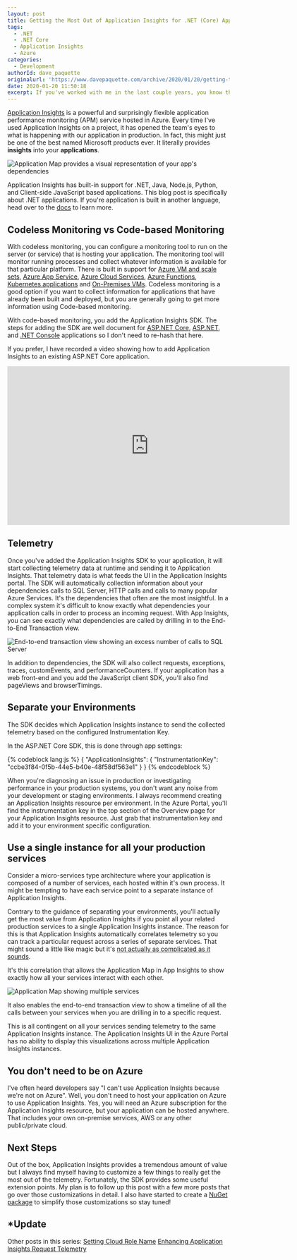 ```yaml
---
layout: post
title: Getting the Most Out of Application Insights for .NET (Core) Apps
tags:
  - .NET
  - .NET Core
  - Application Insights
  - Azure
categories:
  - Development
authorId: dave_paquette
originalurl: 'https://www.davepaquette.com/archive/2020/01/20/getting-the-most-out-of-application-insights-for-net-core-apps.aspx'
date: 2020-01-20 11:50:18
excerpt: If you've worked with me in the last couple years, you know that I've fallen in love with Application Insights.  This is the first in a series of posts designed to help you get the most out of Application Insights for .NET Core applications.
---
```

[Application Insights](https://docs.microsoft.com/azure/azure-monitor/app/app-insights-overview) is a powerful and surprisingly flexible application performance monitoring (APM) service hosted in Azure. Every time I've used Application Insights on a project, it has opened the team's eyes to what is happening with our application in production. In fact, this might just be one of the best named Microsoft products ever. It literally provides **insights** into your **applications**.

![Application Map provides a visual representation of your app's dependencies ](https://www.davepaquette.com/images/app_insights/example_application_map.png)

Application Insights has built-in support for .NET, Java, Node.js, Python, and Client-side JavaScript based applications. This blog post is specifically about .NET applications. If you're application is built in another language, head over to the [docs](https://docs.microsoft.com/azure/azure-monitor/app/app-insights-overview) to learn more. 

## Codeless Monitoring vs Code-based Monitoring
With codeless monitoring, you can configure a monitoring tool to run on the server (or service) that is hosting your application. The monitoring tool will monitor running processes and collect whatever information is available for that particular platform. There is built in support for [Azure VM and scale sets](https://docs.microsoft.com/en-us/azure/azure-monitor/app/azure-vm-vmss-apps), [Azure App Service](https://docs.microsoft.com/en-us/azure/azure-monitor/app/azure-web-apps), [Azure Cloud Services](https://docs.microsoft.com/en-us/azure/azure-monitor/app/cloudservices), [Azure Functions](https://docs.microsoft.com/en-us/azure/azure-functions/functions-monitoring), [Kubernetes applications](https://docs.microsoft.com/en-us/azure/azure-monitor/app/monitor-performance-live-website-now) and [On-Premises VMs](https://docs.microsoft.com/en-us/azure/azure-monitor/app/status-monitor-v2-overview). Codeless monitoring is a good option if you want to collect information for applications that have already been built and deployed, but you are generally going to get more information using Code-based monitoring.

With code-based monitoring, you add the Application Insights SDK. The steps for adding the SDK are well document for [ASP.NET Core](https://docs.microsoft.com/en-us/azure/azure-monitor/app/asp-net-core), [ASP.NET](https://docs.microsoft.com/en-us/azure/azure-monitor/app/asp-net), and [.NET Console](https://docs.microsoft.com/en-us/azure/azure-monitor/app/console) applications so I don't need to re-hash that here.

If you prefer, I have recorded a video showing how to add Application Insights to an existing ASP.NET Core application.
<iframe width="640" height="360" src="https://www.youtube.com/embed/C4G1rRgY9OI" frameborder="0" allow="accelerometer; autoplay; encrypted-media; gyroscope; picture-in-picture" allowfullscreen></iframe>

## Telemetry
Once you've added the Application Insights SDK to your application, it will start collecting telemetry data at runtime and sending it to Application Insights. That telemetry data is what feeds the UI in the Application Insights portal. The SDK will automatically collection information about your dependencies calls to SQL Server, HTTP calls and calls to many popular Azure Services. It's the dependencies that often are the most insightful. In a complex system it's difficult to know exactly what dependencies your application calls in order to process an incoming request. With App Insights, you can see exactly what dependencies are called by drilling in to the End-to-End Transaction view.

![End-to-end transaction view showing an excess number of calls to SQL Server](https://www.davepaquette.com/images/app_insights/end-to-end-transaction-view.png)

In addition to dependencies, the SDK will also collect requests, exceptions, traces, customEvents, and performanceCounters. If your application has a web front-end and you add the JavaScript client SDK, you'll also find pageViews and browserTimings. 

## Separate your Environments
The SDK decides which Application Insights instance to send the collected telemetry based on the configured Instrumentation Key.

In the ASP.NET Core SDK, this is done through app settings:

{% codeblock lang:js %}
{
  "ApplicationInsights": {
    "InstrumentationKey": "ccbe3f84-0f5b-44e5-b40e-48f58df563e1"
  }
}
{% endcodeblock %}

When you're diagnosing an issue in production or investigating performance in your production systems, you don't want any noise from your development or staging environments. I always recommend creating an Application Insights resource per environment. In the Azure Portal, you'll find the instrumentation key in the top section of the Overview page for your Application Insights resource. Just grab that instrumentation key and add it to your environment specific configuration.

## Use a single instance for all your production services
Consider a micro-services type architecture where your application is composed of a number of services, each hosted within it's own process. It might be tempting to have each service point to a separate instance of Application Insights.

Contrary to the guidance of separating your environments, you'll actually get the most value from Application Insights if you point all your related production services to a single Application Insights instance. The reason for this is that Application Insights automatically correlates telemetry so you can track a particular request across a series of separate services. That might sound a little like magic but it's [not actually as complicated as it sounds](https://docs.microsoft.com/en-us/azure/azure-monitor/app/correlation).

It's this correlation that allows the Application Map in App Insights to show exactly how all your services interact with each other.

![Application Map showing multiple services ](https://www.davepaquette.com/images/app_insights/detailed_application_map.png)

It also enables the end-to-end transaction view to show a timeline of all the calls between your services when you are drilling in to a specific request.  

This is all contingent on all your services sending telemetry to the same Application Insights instance. The Application Insights UI in the Azure Portal has no ability to display this visualizations across multiple Application Insights instances. 

## You don't need to be on Azure
I've often heard developers say "I can't use Application Insights because we're not on Azure". Well, you don't need to host your application on Azure to use Application Insights. Yes, you will need an Azure subscription for the Application Insights resource, but your application can be hosted anywhere. That includes your own on-premise services, AWS or any other public/private cloud.

## Next Steps
Out of the box, Application Insights provides a tremendous amount of value but I always find myself having to customize a few things to really get the most out of the telemetry. Fortunately, the SDK provides some useful extension points. My plan is to follow up this post with a few more posts that go over those customizations in detail. I also have started to create a [NuGet package](https://github.com/AspNetMonsters/ApplicationInsights) to simplify those customizations so stay tuned!

## *Update
Other posts in this series:
[Setting Cloud Role Name](https://www.davepaquette.com/archive/2020/02/05/setting-cloud-role-name-in-application-insights.aspx)
[Enhancing Application Insights Request Telemetry](https://www.davepaquette.com/archive/2020/03/07/enhancing-application-insights-request-telemetry.aspx)

